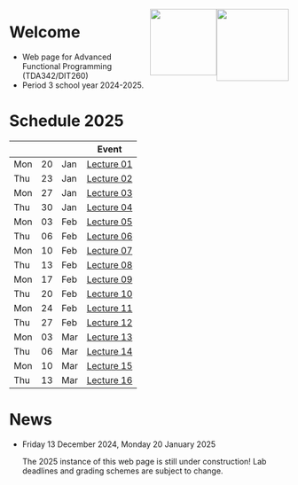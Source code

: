 <!-- Added weird extra section, because otherwise Alejandro's does not appear -->
<!-- ## Empty -->
<!-- --- -->

<img style="float:right"
     class="img-circle"
     src="https://upload.wikimedia.org/wikipedia/en/thumb/a/a6/Goteborgs_universitet_seal.svg/1280px-Goteborgs_universitet_seal.svg.png"
     height="130">

<img style="float:right"
     class="img"
     src="https://upload.wikimedia.org/wikipedia/en/thumb/3/3f/Formal_Seal_of_Chalmers_tekniska_h%C3%B6gskola%2C_G%C3%B6teborg%2C_V%C3%A4stra_G%C3%B6talands_l%C3%A4n%2C_Sverige.svg/1280px-Formal_Seal_of_Chalmers_tekniska_h%C3%B6gskola%2C_G%C3%B6teborg%2C_V%C3%A4stra_G%C3%B6talands_l%C3%A4n%2C_Sverige.svg.png?20190912221539"
     height="120">


# Welcome

  * Web page for Advanced Functional Programming (TDA342/DIT260)
  * Period 3 school year 2024-2025.

# Schedule 2025

|     |    |     | Event                        |
|-----|----|-----|------------------------------|
| Mon | 20 | Jan | [Lecture 01](lecture1.html)  |
| Thu | 23 | Jan | [Lecture 02](lecture2.html)  |
| Mon | 27 | Jan | [Lecture 03](lecture3.html)  |
| Thu | 30 | Jan | [Lecture 04](lecture4.html)  |
| Mon | 03 | Feb | [Lecture 05](lecture5.html)  |
| Thu | 06 | Feb | [Lecture 06](lecture6.html)  |
| Mon | 10 | Feb | [Lecture 07](lecture7.html)  |
| Thu | 13 | Feb | [Lecture 08](lecture8.html)  |
| Mon | 17 | Feb | [Lecture 09](lecture9.html)  |
| Thu | 20 | Feb | [Lecture 10](lecture10.html) |
| Mon | 24 | Feb | [Lecture 11](lecture11.html) |
| Thu | 27 | Feb | [Lecture 12](lecture12.html) |
| Mon | 03 | Mar | [Lecture 13](lecture-packaging.html) |
| Thu | 06 | Mar | [Lecture 14](lecture-packaging.html) |
| Mon | 10 | Mar | [Lecture 15](lecture15.html) |
| Thu | 13 | Mar | [Lecture 16](lecture16.html) |


# News

* Friday 13 December 2024, Monday 20 January 2025

  <div class = "alert alert-info">
     The 2025 instance of this web page is still under construction!
     Lab deadlines and grading schemes are subject to change.
  </div>
